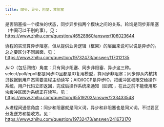 ```yaml
---
title: 同步，异步，阻塞，非阻塞
---
```


是否阻塞指一个模块的状态，同步异步指两个模块之间的关系。轮询是同步非阻塞（中间可以干别的事）。见：https://www.zhihu.com/question/46528860/answer/106023644

协程的实现算异步阻塞，但从提供业务逻辑（框架）的层面来说可以说是异步的。总之要区分不同层面，见：https://www.zhihu.com/question/19732473/answer/117012135

从IO（包括网络）角度：只有同步阻塞、同步非阻塞、异步这三种。select/poll/epoll都是同步IO且都是IO复用模型，算同步非阻塞；同步即从内核拷贝数据到用户态需要进程主动读写；AIO/IOCP是异步IO，把缓冲区权限交给操作系统，用户代码立即返回，完成后操作系统来通知（回调），在此之前不能使用那块缓冲区因为系统正在读写。见：https://www.zhihu.com/question/65519203/answer/233433548

从进程间通信角度：同步和阻塞就是同义词，异步和非阻塞也是同义词。不过要区分发送方和接收方。见：https://www.zhihu.com/question/19732473/answer/241673170
